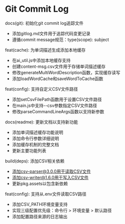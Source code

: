 # Git Commit Log

docs(git): 初始化git commit log追踪文件
- 添加gitlog.md文件用于追踪代码变更记录
- 遵循commit message规范：type(scope): subject

feat(cache): 为单词描述生成添加本地缓存
- 在ai_util.js中添加本地缓存支持
- 创建content-msg.csv文件用于存储单词描述缓存
- 修改generateMultiWordDescription函数，实现缓存读写
- 添加loadWordCache和saveWordToCache函数

feat(config): 支持自定义CSV文件路径
- 添加setCsvFilePath函数用于设置CSV文件路径
- 在main.js中支持--csv参数指定CSV文件路径
- 修改parseCommandLineArgs函数以支持新参数

docs(readme): 更新文档以支持新功能
- 添加单词描述缓存功能说明
- 添加命令行参数详细说明
- 添加缓存机制的完整文档
- 更新主要功能列表

build(deps): 添加CSV相关依赖
- 添加csv-parser@3.0.0用于读取CSV文件
- 添加csv-writer@1.6.0用于写入CSV文件
- 更新pkg.assets以包含新依赖

feat(config): 支持从.env文件读取CSV路径
- 添加CSV_PATH环境变量支持
- 实现三级配置优先级：命令行 > 环境变量 > 默认路径
- 添加配置路径来源的日志输出
